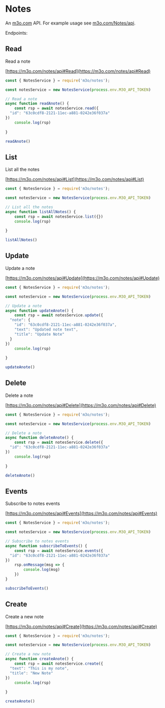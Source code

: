 # Notes

An [m3o.com](https://m3o.com) API. For example usage see [m3o.com/Notes/api](https://m3o.com/Notes/api).

Endpoints:

## Read

Read a note


[https://m3o.com/notes/api#Read](https://m3o.com/notes/api#Read)

```js
const { NotesService } = require('m3o/notes');

const notesService = new NotesService(process.env.M3O_API_TOKEN)

// Read a note
async function readAnote() {
	const rsp = await notesService.read({
  "id": "63c0cdf8-2121-11ec-a881-0242e36f037a"
})
	console.log(rsp)
	
}

readAnote()
```
## List

List all the notes


[https://m3o.com/notes/api#List](https://m3o.com/notes/api#List)

```js
const { NotesService } = require('m3o/notes');

const notesService = new NotesService(process.env.M3O_API_TOKEN)

// List all the notes
async function listAllNotes() {
	const rsp = await notesService.list({})
	console.log(rsp)
	
}

listAllNotes()
```
## Update

Update a note


[https://m3o.com/notes/api#Update](https://m3o.com/notes/api#Update)

```js
const { NotesService } = require('m3o/notes');

const notesService = new NotesService(process.env.M3O_API_TOKEN)

// Update a note
async function updateAnote() {
	const rsp = await notesService.update({
  "note": {
    "id": "63c0cdf8-2121-11ec-a881-0242e36f037a",
    "text": "Updated note text",
    "title": "Update Note"
  }
})
	console.log(rsp)
	
}

updateAnote()
```
## Delete

Delete a note


[https://m3o.com/notes/api#Delete](https://m3o.com/notes/api#Delete)

```js
const { NotesService } = require('m3o/notes');

const notesService = new NotesService(process.env.M3O_API_TOKEN)

// Delete a note
async function deleteAnote() {
	const rsp = await notesService.delete({
  "id": "63c0cdf8-2121-11ec-a881-0242e36f037a"
})
	console.log(rsp)
	
}

deleteAnote()
```
## Events

Subscribe to notes events


[https://m3o.com/notes/api#Events](https://m3o.com/notes/api#Events)

```js
const { NotesService } = require('m3o/notes');

const notesService = new NotesService(process.env.M3O_API_TOKEN)

// Subscribe to notes events
async function subscribeToEvents() {
	const rsp = await notesService.events({
  "id": "63c0cdf8-2121-11ec-a881-0242e36f037a"
})
	rsp.onMessage(msg => {
		console.log(msg)
	})
}

subscribeToEvents()
```
## Create

Create a new note


[https://m3o.com/notes/api#Create](https://m3o.com/notes/api#Create)

```js
const { NotesService } = require('m3o/notes');

const notesService = new NotesService(process.env.M3O_API_TOKEN)

// Create a new note
async function createAnote() {
	const rsp = await notesService.create({
  "text": "This is my note",
  "title": "New Note"
})
	console.log(rsp)
	
}

createAnote()
```
